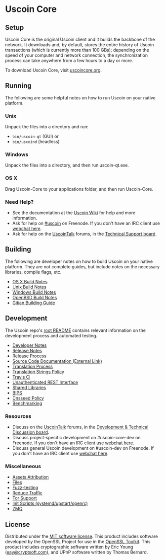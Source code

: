 Uscoin Core
=============

Setup
---------------------
Uscoin Core is the original Uscoin client and it builds the backbone of the network. It downloads and, by default, stores the entire history of Uscoin transactions (which is currently more than 100 GBs); depending on the speed of your computer and network connection, the synchronization process can take anywhere from a few hours to a day or more.

To download Uscoin Core, visit [uscoincore.org](https://uscoincore.org/en/releases/).

Running
---------------------
The following are some helpful notes on how to run Uscoin on your native platform.

### Unix

Unpack the files into a directory and run:

- `bin/uscoin-qt` (GUI) or
- `bin/uscoind` (headless)

### Windows

Unpack the files into a directory, and then run uscoin-qt.exe.

### OS X

Drag Uscoin-Core to your applications folder, and then run Uscoin-Core.

### Need Help?

* See the documentation at the [Uscoin Wiki](https://en.uscoin.it/wiki/Main_Page)
for help and more information.
* Ask for help on [#uscoin](http://webchat.freenode.net?channels=uscoin) on Freenode. If you don't have an IRC client use [webchat here](http://webchat.freenode.net?channels=uscoin).
* Ask for help on the [UscoinTalk](https://uscointalk.org/) forums, in the [Technical Support board](https://uscointalk.org/index.php?board=4.0).

Building
---------------------
The following are developer notes on how to build Uscoin on your native platform. They are not complete guides, but include notes on the necessary libraries, compile flags, etc.

- [OS X Build Notes](build-osx.md)
- [Unix Build Notes](build-unix.md)
- [Windows Build Notes](build-windows.md)
- [OpenBSD Build Notes](build-openbsd.md)
- [Gitian Building Guide](gitian-building.md)

Development
---------------------
The Uscoin repo's [root README](/README.md) contains relevant information on the development process and automated testing.

- [Developer Notes](developer-notes.md)
- [Release Notes](release-notes.md)
- [Release Process](release-process.md)
- [Source Code Documentation (External Link)](https://dev.visucore.com/uscoin/doxygen/)
- [Translation Process](translation_process.md)
- [Translation Strings Policy](translation_strings_policy.md)
- [Travis CI](travis-ci.md)
- [Unauthenticated REST Interface](REST-interface.md)
- [Shared Libraries](shared-libraries.md)
- [BIPS](bips.md)
- [Dnsseed Policy](dnsseed-policy.md)
- [Benchmarking](benchmarking.md)

### Resources
* Discuss on the [UscoinTalk](https://uscointalk.org/) forums, in the [Development & Technical Discussion board](https://uscointalk.org/index.php?board=6.0).
* Discuss project-specific development on #uscoin-core-dev on Freenode. If you don't have an IRC client use [webchat here](http://webchat.freenode.net/?channels=uscoin-core-dev).
* Discuss general Uscoin development on #uscoin-dev on Freenode. If you don't have an IRC client use [webchat here](http://webchat.freenode.net/?channels=uscoin-dev).

### Miscellaneous
- [Assets Attribution](assets-attribution.md)
- [Files](files.md)
- [Fuzz-testing](fuzzing.md)
- [Reduce Traffic](reduce-traffic.md)
- [Tor Support](tor.md)
- [Init Scripts (systemd/upstart/openrc)](init.md)
- [ZMQ](zmq.md)

License
---------------------
Distributed under the [MIT software license](/COPYING).
This product includes software developed by the OpenSSL Project for use in the [OpenSSL Toolkit](https://www.openssl.org/). This product includes
cryptographic software written by Eric Young ([eay@cryptsoft.com](mailto:eay@cryptsoft.com)), and UPnP software written by Thomas Bernard.
